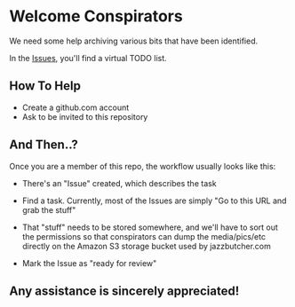 # Welcome Conspirators

We need some help archiving various bits that have been identified.

In the [Issues](https://github.com/xpollen8/jazzbutcher.com//issues), you'll find a virtual TODO list.

## How To Help

- Create a github.com account
- Ask to be invited to this repository

## And Then..?

Once you are a member of this repo, the workflow usually looks like this:

- There's an "Issue" created, which describes the task

- Find a task.
  Currently, most of the Issues are simply "Go to this URL and grab the stuff"

- That "stuff" needs to be stored somewhere, and we'll have
      to sort out the permissions so that conspirators can dump the
      media/pics/etc directly on the Amazon S3 storage bucket used by jazzbutcher.com
     
- Mark the Issue as "ready for review"



## Any assistance is sincerely appreciated!
